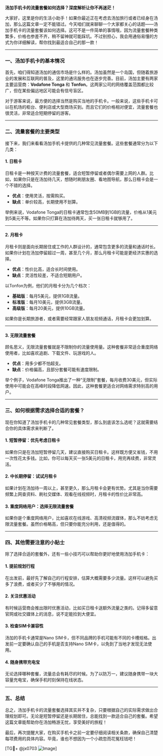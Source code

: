 **汤加手机卡的流量套餐如何选择？深度解析让你不再迷茫！**

大家好，这里是你的生活小助手！如果你最近正在考虑去汤加旅行或者已经身在汤加，那么这篇文章一定不能错过。今天咱们就来聊聊一个大家都关心的话题——汤加手机卡的流量套餐该如何选择。这可不是一件简单的事情哦，因为流量套餐种类繁多，价格也参差不齐，稍不留神就可能踩坑。不过别担心，我会用通俗易懂的方式为你详细解读，帮你找到最适合自己的那一款！

---

### **一、汤加手机卡的基本情况**
首先，咱们得知道汤加的通信市场是什么样的。汤加虽然是一个岛国，但随着旅游业的发展和互联网的普及，这里的通讯服务也在逐步完善。目前，汤加主要有两家主要运营商：**Vodafone Tonga** 和 **Tonfon**。这两家公司的网络覆盖范围都比较广，但在某些偏远地区可能会有信号盲区。

对于游客来说，最方便的选择当然是购买当地的手机卡。一般来说，这些手机卡可以在机场的柜台、便利店或大型商场买到。而且它们的价格相对便宜，流量套餐也很灵活，非常适合短期停留的游客。

---

### **二、流量套餐的主要类型**
接下来，我们来看看汤加手机卡提供的几种常见流量套餐。这些套餐通常分为以下几类：

#### 1. **日租卡**
日租卡是一种按天计费的流量套餐，适合短暂停留或者偶尔需要上网的人群。比如，如果你只是在汤加待几天，想随时刷朋友圈、看地图导航，那么日租卡会是一个不错的选择。

- **优点**：使用灵活，按需购买。
- **缺点**：单价较高，长期使用不划算。

举例来说，Vodafone Tonga的日租卡通常包含50MB到1GB的流量，价格从1美元到5美元不等。如果你只打算在汤加待两天，买一张日租卡就够用了。

---

#### 2. **月租卡**
月租卡则是面向长期居住或工作的人群设计的，通常包含更多的流量和通话时长。如果你计划在汤加停留超过一周，甚至几个月，那么月租卡可能是更经济实惠的选择。

- **优点**：性价比高，适合长时间使用。
- **缺点**：灵活性较差，不适合短期用户。

以Tonfon为例，他们的月租卡分为几个档次：
- **基础版**：每月5美元，提供1GB流量。
- **标准版**：每月10美元，提供3GB流量。
- **高级版**：每月20美元，提供10GB流量。

如果你是长期旅游者，或者需要经常跟家人朋友视频通话，月租卡会更加划算。

---

#### 3. **无限流量套餐**
顾名思义，无限流量套餐就是不限制你的流量使用量。这种套餐非常适合重度网络使用者，比如喜欢追剧、下载文件、玩游戏的人。

- **优点**：用多少都不怕超支。
- **缺点**：价格偏高，且部分套餐可能有速度限制。

举个例子，Vodafone Tonga推出了一种“无限制”套餐，每月收费30美元，但实际使用中可能会在高峰时段降低网速。因此，这种套餐更适合对网络需求特别高的用户。

---

### **三、如何根据需求选择合适的套餐？**
现在你知道了汤加手机卡的几种常见套餐类型，那么到底该怎么选呢？这就需要结合你的具体需求来判断了。

#### 1. **短暂停留：优先考虑日租卡**
如果你只是在汤加短暂停留几天，建议直接购买日租卡。这样既方便又省钱，不用一次性花太多钱。比如，你可以每天买一张5美元的日租卡，用完再续费，非常灵活。

#### 2. **中长期停留：试试月租卡**
如果计划在汤加待一周以上，甚至更久，那么月租卡会更有优势。尤其是当你需要频繁上网查资料、刷社交媒体、观看在线视频时，月租卡的性价比非常高。

#### 3. **重度网络用户：选择无限流量套餐**
如果你是个重度网络用户，比如喜欢在线游戏、高清视频流媒体，那么不妨考虑无限流量套餐。虽然价格略高，但只要你能充分利用，还是值得的。

---

### **四、其他需要注意的小贴士**
除了选择合适的套餐外，还有一些小技巧可以帮助你更好地使用汤加手机卡：

#### 1. **提前规划行程**
在出发前，最好先了解自己的行程安排，估算大概需要多少流量。这样可以避免买多了浪费，或者买少了不够用的情况。

#### 2. **关注优惠活动**
有时候运营商会推出限时优惠活动，比如买日租卡送额外流量之类的。记得多留意官网或社交媒体上的消息，说不定能捡到大便宜。

#### 3. **检查SIM卡兼容性**
汤加的手机卡通常是Nano SIM卡，但不同品牌的手机可能有不同的卡槽规格。出发前一定要确认自己的手机是否支持Nano SIM卡，以免到了当地才发现无法使用。

#### 4. **随身携带充电宝**
无论选择哪种套餐，流量总会有耗尽的时候。为了以防万一，建议随身携带一块大容量充电宝，确保手机时刻保持在线状态。

---

### **五、总结**
总之，汤加手机卡的流量套餐选择其实并不复杂，只要根据自己的实际需求做出合理规划即可。无论是短暂停留还是长期居住，总能找到一款适合自己的套餐。希望这篇文章能帮助你在汤加畅游无忧，享受美好的旅程！

最后，再次提醒大家，在购买手机卡之前一定要仔细阅读相关条款，确保自己清楚每项费用的具体内容。毕竟，谁也不想因为一个小疏忽而花冤枉钱吧！

[TG💪+ @jx0703 ![Image](https://github.com/user-attachments/assets/dbca1d08-cadb-493c-b0ec-ad6f7a83f270)]